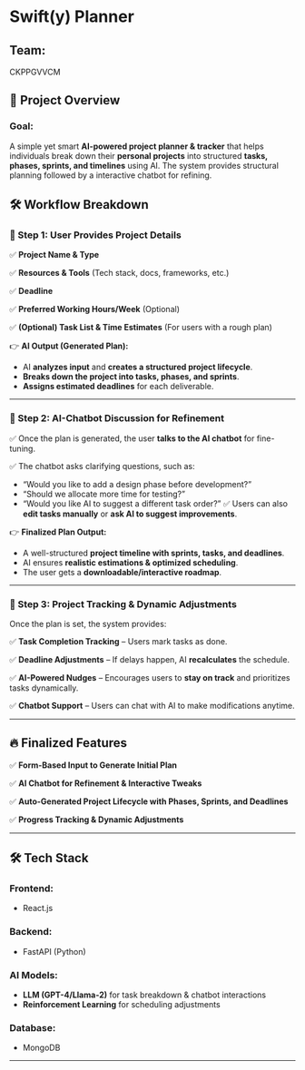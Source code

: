 
# Swift(y) Planner

## Team:
CKPPGVVCM

## **📌 Project Overview**

### **Goal:**

A simple yet smart **AI-powered project planner & tracker** that helps individuals break down their **personal projects** into structured **tasks, phases, sprints, and timelines** using AI. The system provides structural planning followed by a interactive chatbot for refining.


## **🛠 Workflow Breakdown**

### **🔹 Step 1: User Provides Project Details**

✅ **Project Name & Type**

✅ **Resources & Tools** (Tech stack, docs, frameworks, etc.)

✅ **Deadline**

✅ **Preferred Working Hours/Week** (Optional)

✅ **(Optional) Task List & Time Estimates** (For users with a rough plan)

👉 **AI Output (Generated Plan):**

- AI **analyzes input** and **creates a structured project lifecycle**.
- **Breaks down the project into tasks, phases, and sprints**.
- **Assigns estimated deadlines** for each deliverable.

---

### **🔹 Step 2: AI-Chatbot Discussion for Refinement**

✅ Once the plan is generated, the user **talks to the AI chatbot** for fine-tuning.

✅ The chatbot asks clarifying questions, such as:

- “Would you like to add a design phase before development?”
- “Should we allocate more time for testing?”
- “Would you like AI to suggest a different task order?”
✅ Users can also **edit tasks manually** or **ask AI to suggest improvements**.

👉 **Finalized Plan Output:**

- A well-structured **project timeline with sprints, tasks, and deadlines**.
- AI ensures **realistic estimations & optimized scheduling**.
- The user gets a **downloadable/interactive roadmap**.

---

### **🔹 Step 3: Project Tracking & Dynamic Adjustments**

Once the plan is set, the system provides:

✅ **Task Completion Tracking** – Users mark tasks as done.

✅ **Deadline Adjustments** – If delays happen, AI **recalculates** the schedule.

✅ **AI-Powered Nudges** – Encourages users to **stay on track** and prioritizes tasks dynamically.

✅ **Chatbot Support** – Users can chat with AI to make modifications anytime.

---

## **🔥 Finalized Features**

✅ **Form-Based Input to Generate Initial Plan**

✅ **AI Chatbot for Refinement & Interactive Tweaks**

✅ **Auto-Generated Project Lifecycle with Phases, Sprints, and Deadlines**

✅ **Progress Tracking & Dynamic Adjustments**

---

## **🛠 Tech Stack**

### **Frontend:**

- React.js

### **Backend:**

- FastAPI (Python)

### **AI Models:**

- **LLM (GPT-4/Llama-2)** for task breakdown & chatbot interactions
- **Reinforcement Learning** for scheduling adjustments

### **Database:**

- MongoDB

---
